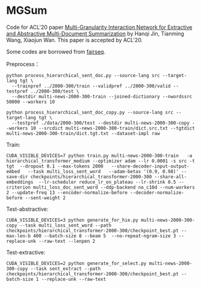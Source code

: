 # MGSum
Code for ACL'20 paper [Multi-Granularity Interaction Network for Extractive and Abstractive Multi-Document Summarization](https://www.aclweb.org/anthology/2020.acl-main.556/) by Hanqi Jin, Tianming Wang, Xiaojun Wan. This paper is accepted by ACL'20.

Some codes are borrowed from [fairseq](https://github.com/pytorch/fairseq).

Preprocess：
```
python process_hierarchical_sent_doc.py --source-lang src --target-lang tgt \
  --trainpref ../2000-300/train --validpref ../2000-300/valid --testpref ../2000-300/test \
  --destdir multi-news-2000-300-train --joined-dictionary --nwordssrc 50000 --workers 10
```
```
python process_hierarchical_sent_doc_copy.py --source-lang src --target-lang tgt \
  --testpref ./data/2000-300/test --destdir multi-news-2000-300-copy --workers 10 --srcdict multi-news-2000-300-train/dict.src.txt --tgtdict multi-news-2000-300-train/dict.tgt.txt --dataset-impl raw
```

Train:
```
CUDA_VISIBLE_DEVICES=7 python train.py multi-news-2000-300-train   -a hierarchical_transformer_medium --optimizer adam --lr 0.0001 -s src -t tgt  --dropout 0.1 --max-tokens 2000   --share-decoder-input-output-embed   --task multi_loss_sent_word   --adam-betas '(0.9, 0.98)' --save-dir checkpoints/hierarchical_transformer-2000-300 --share-all-embeddings  --lr-scheduler reduce_lr_on_plateau --lr-shrink 0.5 --criterion multi_loss_doc_sent_word --ddp-backend no_c10d --num-workers 2 --update-freq 13 --encoder-normalize-before --decoder-normalize-before --sent-weight 2
```

Test-abstractive:
```
CUDA_VISIBLE_DEVICES=3 python generate_for_hie.py multi-news-2000-300-copy --task multi_loss_sent_word --path checkpoints/hierarchical_transformer-2000-300/checkpoint_best.pt --max-len-b 400 --batch-size 8 --beam 5  --no-repeat-ngram-size 3 --replace-unk --raw-text --lenpen 2  
```

Test-extractive:
```
CUDA_VISIBLE_DEVICES=2 python generate_for_select.py multi-news-2000-300-copy --task sent_extract --path checkpoints/hierarchical_transformer-2000-300/checkpoint_best.pt --batch-size 1 --replace-unk --raw-text
```


